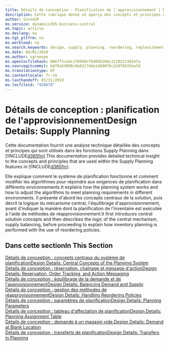 ```yaml
---
title: Détails de conception - Planification de l'approvisionnement | Microsoft Docs
description: Cette rubrique donne un aperçu des concepts et principes qui sont utilisés avec les fonctionnalités de planification de l'approvisionnement dans Business Central.
author: SorenGP
ms.service: dynamics365-business-central
ms.topic: article
ms.devlang: na
ms.tgt_pltfrm: na
ms.workload: na
ms.search.keywords: design, supply, planning, reordering, replenishment
ms.date: 04/01/2019
ms.author: sgroespe
ms.openlocfilehash: 006ff5cadc1f0950cf69856266c312922c3024fa
ms.sourcegitcommit: bd78a5d990c9e83174da1409076c22df8b35eafd
ms.translationtype: HT
ms.contentlocale: fr-CA
ms.lasthandoff: 03/31/2019
ms.locfileid: "929679"
---
```

# <a name="design-details-supply-planning"></a><span data-ttu-id="c73c1-103">Détails de conception : planification de l'approvisionnement</span><span class="sxs-lookup"><span data-stu-id="c73c1-103">Design Details: Supply Planning</span></span>
<span data-ttu-id="c73c1-104">Cette documentation fournit une analyse technique détaillée des concepts et principes qui sont utilisés dans les fonctions Supply Planning dans [!INCLUDE[d365fin](includes/d365fin_md.md)].</span><span class="sxs-lookup"><span data-stu-id="c73c1-104">This documentation provides detailed technical insight to the concepts and principles that are used within the Supply Planning features in [!INCLUDE[d365fin](includes/d365fin_md.md)].</span></span>  

<span data-ttu-id="c73c1-105">Elle explique comment le système de planification fonctionne et comment modifier les algorithmes pour répondre aux exigences de planification dans différents environnements.</span><span class="sxs-lookup"><span data-stu-id="c73c1-105">It explains how the planning system works and how to adjust the algorithms to meet planning requirements in different environments.</span></span> <span data-ttu-id="c73c1-106">Il présente d'abord les concepts centraux de la solution, puis décrit la logique du mécanisme central, l'équilibrage d'approvisionnement, avant d'indiquer la manière dont la planification de l'inventaire est exécutée à l'aide de méthodes de réapprovisionnement.</span><span class="sxs-lookup"><span data-stu-id="c73c1-106">It first introduces central solution concepts and then describes the logic of the central mechanism, supply balancing, before proceeding to explain how inventory planning is performed with the use of reordering policies.</span></span>  

## <a name="in-this-section"></a><span data-ttu-id="c73c1-107">Dans cette section</span><span class="sxs-lookup"><span data-stu-id="c73c1-107">In This Section</span></span>  
[<span data-ttu-id="c73c1-108">Détails de conception : concepts centraux du système de planification</span><span class="sxs-lookup"><span data-stu-id="c73c1-108">Design Details: Central Concepts of the Planning System</span></span>](design-details-central-concepts-of-the-planning-system.md)  
[<span data-ttu-id="c73c1-109">Détails de conception : réservation, chaînage et message d'action</span><span class="sxs-lookup"><span data-stu-id="c73c1-109">Design Details: Reservation, Order Tracking, and Action Messaging</span></span>](design-details-reservation-order-tracking-and-action-messaging.md)  
[<span data-ttu-id="c73c1-110">Détails de conception : équilibrage de la demande et de l'approvisionnement</span><span class="sxs-lookup"><span data-stu-id="c73c1-110">Design Details: Balancing Demand and Supply</span></span>](design-details-balancing-demand-and-supply.md)  
[<span data-ttu-id="c73c1-111">Détails de conception : gestion des méthodes de réapprovisionnement</span><span class="sxs-lookup"><span data-stu-id="c73c1-111">Design Details: Handling Reordering Policies</span></span>](design-details-handling-reordering-policies.md)  
[<span data-ttu-id="c73c1-112">Détails de conception : paramètres de planification</span><span class="sxs-lookup"><span data-stu-id="c73c1-112">Design Details: Planning Parameters</span></span>](design-details-planning-parameters.md)  
[<span data-ttu-id="c73c1-113">Détails de conception : tableau d'affectation de planification</span><span class="sxs-lookup"><span data-stu-id="c73c1-113">Design Details: Planning Assignment Table</span></span>](design-details-planning-assignment-table.md)  
[<span data-ttu-id="c73c1-114">Détails de conception : demande à un magasin vide.</span><span class="sxs-lookup"><span data-stu-id="c73c1-114">Design Details: Demand at Blank Location</span></span>](design-details-demand-at-blank-location.md)  
[<span data-ttu-id="c73c1-115">Détails de conception : transferts de planification</span><span class="sxs-lookup"><span data-stu-id="c73c1-115">Design Details: Transfers in Planning</span></span>](design-details-transfers-in-planning.md)
